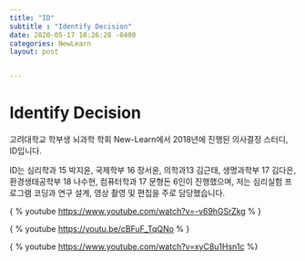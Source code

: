 ```yaml
---
title: "ID"
subtitle : "Identify Decision"
date: 2020-05-17 10:26:28 -0400
categories: NewLearn
layout: post


---
```


# Identify Decision



고려대학교 학부생 뇌과학 학회 New-Learn에서 2018년에 진행된 의사결정 스터디, ID입니다.

ID는 심리학과 15 박지윤, 국제학부 16 장서윤, 의학과13 김근태, 생명과학부 17 김다은, 환경생태공학부 18 나수현, 컴퓨터학과 17 문형돈 6인이 진행했으며, 저는 심리실험 프로그램 코딩과 연구 설계, 영상 촬영 및 편집을 주로 담당했습니다.



{ % youtube https://www.youtube.com/watch?v=-v69hGSrZkg % }



{ % youtube https://youtu.be/cBFuF_TqQNo % }

{ % youtube https://www.youtube.com/watch?v=xyC8u1Hsn1c %}
